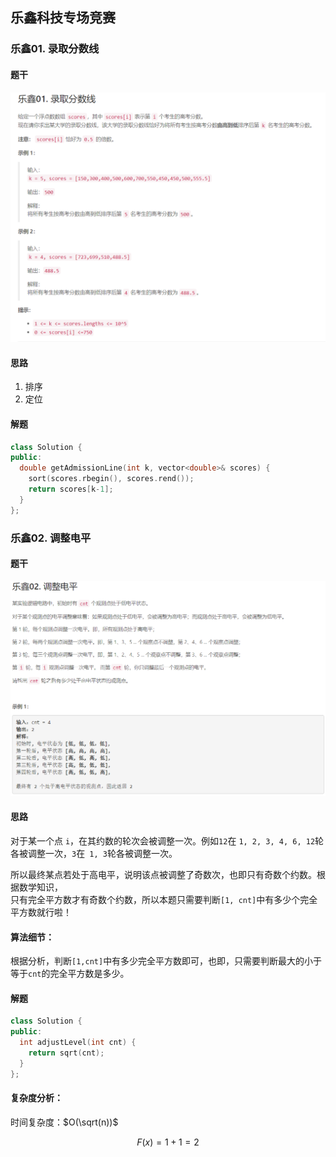## 乐鑫科技专场竞赛

### 乐鑫01. 录取分数线

#### 题干

![录取分数线](../../image/competition/le-xin/get-admission-line.png)

#### 思路

1. 排序
2. 定位

#### 解题

```c++
class Solution {
public:
  double getAdmissionLine(int k, vector<double>& scores) {
    sort(scores.rbegin(), scores.rend());
    return scores[k-1];
  }
};
```

### 乐鑫02. 调整电平

#### 题干

![img.png](../../image/competition/le-xin/adjust-level.png)

#### 思路


对于某一个点 `i`，在其约数的轮次会被调整一次。例如`12`在 `1, 2, 3, 4, 6, 12`轮各被调整一次，`3`在` 1, 3`轮各被调整一次。

所以最终某点若处于高电平，说明该点被调整了奇数次，也即只有奇数个约数。根据数学知识，\
只有完全平方数才有奇数个约数，所以本题只需要判断`[1, cnt]`中有多少个完全平方数就行啦！

#### 算法细节：
根据分析，判断`[1,cnt]`中有多少完全平方数即可，也即，只需要判断最大的小于等于`cnt`的完全平方数是多少。

#### 解题

```c++
class Solution {
public:
  int adjustLevel(int cnt) {
    return sqrt(cnt);
  }
};
```

#### 复杂度分析：

时间复杂度：$O(\sqrt(n))$

$$
\begin{equation}
F(x)=1+1=2
\end{equation}
$$
